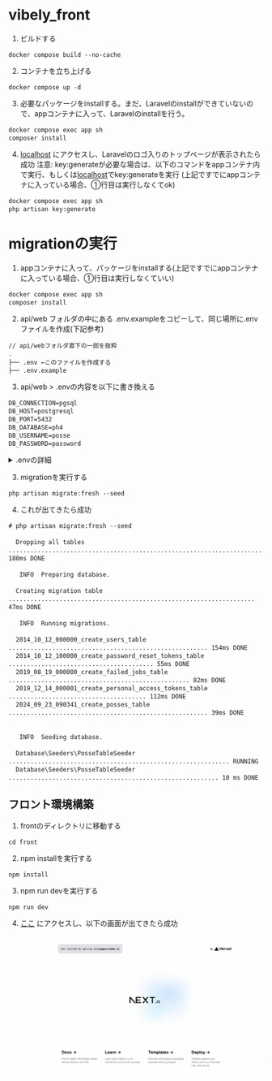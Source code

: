 # vibely_front

1. ビルドする
```
docker compose build --no-cache
```

2. コンテナを立ち上げる
```
docker compose up -d
```

3. 必要なパッケージをinstallする。まだ、Laravelのinstallができていないので、appコンテナに入って、Laravelのinstallを行う。
```
docker compose exec app sh
composer install
```

4. [localhost](http://localhost) にアクセスし、Laravelのロゴ入りのトップページが表示されたら成功
注意: key:generateが必要な場合は、以下のコマンドをappコンテナ内で実行、もしくは[localhost](http://localhost)でkey:generateを実行
(上記ですでにappコンテナに入っている場合、①行目は実行しなくてok)
```
docker compose exec app sh
php artisan key:generate
```

# migrationの実行
1. appコンテナに入って、パッケージをinstallする(上記ですでにappコンテナに入っている場合、①行目は実行しなくていい)
```
docker compose exec app sh
composer install
```

2. api/web フォルダの中にある .env.exampleをコピーして、同じ場所に.envファイルを作成(下記参考)
```shell
// api/webフォルダ直下の一部を抜粋
.
├── .env ←このファイルを作成する
├── .env.example
```

3. api/web > .envの内容を以下に書き換える
```
DB_CONNECTION=pgsql
DB_HOST=postgresql
DB_PORT=5432
DB_DATABASE=ph4
DB_USERNAME=posse
DB_PASSWORD=password
```


<details><summary>.envの詳細</summary>
<p>

```shell
APP_NAME=Laravel
APP_ENV=local
APP_KEY=
APP_DEBUG=true
APP_URL=http://localhost

LOG_CHANNEL=stack
LOG_DEPRECATIONS_CHANNEL=null
LOG_LEVEL=debug

DB_CONNECTION=pgsql
DB_HOST=postgresql
DB_PORT=5432
DB_DATABASE=ph4
DB_USERNAME=posse
DB_PASSWORD=password

BROADCAST_DRIVER=log
CACHE_DRIVER=file
FILESYSTEM_DISK=local
QUEUE_CONNECTION=sync
SESSION_DRIVER=cookie
SESSION_LIFETIME=120

MEMCACHED_HOST=127.0.0.1

REDIS_HOST=127.0.0.1
REDIS_PASSWORD=null
REDIS_PORT=6379

MAIL_MAILER=smtp
MAIL_HOST=mailhog
MAIL_PORT=1025
MAIL_USERNAME=null
MAIL_PASSWORD=null
MAIL_ENCRYPTION=null
MAIL_FROM_ADDRESS="hello@example.com"
MAIL_FROM_NAME="${APP_NAME}"

AWS_ACCESS_KEY_ID=
AWS_SECRET_ACCESS_KEY=
AWS_DEFAULT_REGION=us-east-1
AWS_BUCKET=
AWS_USE_PATH_STYLE_ENDPOINT=false

PUSHER_APP_ID=
PUSHER_APP_KEY=
PUSHER_APP_SECRET=
PUSHER_HOST=
PUSHER_PORT=443
PUSHER_SCHEME=https
PUSHER_APP_CLUSTER=mt1

VITE_APP_NAME="${APP_NAME}"
VITE_PUSHER_APP_KEY="${PUSHER_APP_KEY}"
VITE_PUSHER_HOST="${PUSHER_HOST}"
VITE_PUSHER_PORT="${PUSHER_PORT}"
VITE_PUSHER_SCHEME="${PUSHER_SCHEME}"
VITE_PUSHER_APP_CLUSTER="${PUSHER_APP_CLUSTER}"

SESSION_DOMAIN=localhost
SANCTUM_STATEFUL_DOMAINS=localhost:3000

GOOGLE_DEVELOPER_KEY=
SPOTIFY_CLIENT_ID=
SPOTIFY_CLIENT_SECRET=


```


</p>
</details>

3. migrationを実行する
```
php artisan migrate:fresh --seed
```
4. これが出てきたら成功
```shell
# php artisan migrate:fresh --seed

  Dropping all tables ........................................................................ 180ms DONE

   INFO  Preparing database.

  Creating migration table .................................................................... 47ms DONE

   INFO  Running migrations.

  2014_10_12_000000_create_users_table ....................................................... 154ms DONE
  2014_10_12_100000_create_password_reset_tokens_table ........................................ 55ms DONE
  2019_08_19_000000_create_failed_jobs_table .................................................. 82ms DONE
  2019_12_14_000001_create_personal_access_tokens_table ...................................... 112ms DONE
  2024_09_23_090341_create_posses_table ....................................................... 39ms DONE


   INFO  Seeding database.

  Database\Seeders\PosseTableSeeder ............................................................. RUNNING
  Database\Seeders\PosseTableSeeder .......................................................... 10 ms DONE
```

## フロント環境構築
1. frontのディレクトリに移動する
```
cd front
```

2. npm installを実行する
```
npm install
```

3. npm run devを実行する
```
npm run dev
```

4. [ここ](http://localhost:3000) にアクセスし、以下の画面が出てきたら成功
![image](./front/public/firstView.png)

